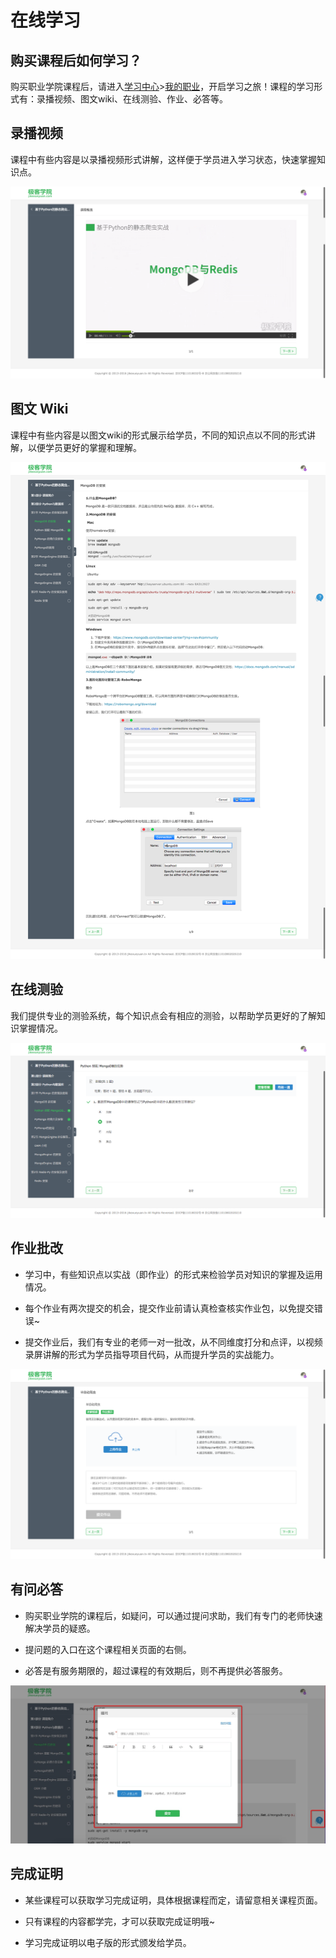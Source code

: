 # 在线学习

## 购买课程后如何学习？

购买职业学院课程后，请进入[学习中心](http://xue.jikexueyuan.com/)>[我的职业](http://xue.jikexueyuan.com/zhiye)，开启学习之旅！课程的学习形式有：录播视频、图文wiki、在线测验、作业、必答等。


<a name="video"></a>
## 录播视频

课程中有些内容是以录播视频形式讲解，这样便于学员进入学习状态，快速掌握知识点。

![](/images/video.png) 

<a name="wiki"></a>
## 图文 Wiki

课程中有些内容是以图文wiki的形式展示给学员，不同的知识点以不同的形式讲解，以便学员更好的掌握和理解。

![](/images/wiki.png) 

<a name="test"></a>
## 在线测验

我们提供专业的测验系统，每个知识点会有相应的测验，以帮助学员更好的了解知识掌握情况。

![](/images/quiz.png) 

<a name="homework"></a>
## 作业批改

- 学习中，有些知识点以实战（即作业）的形式来检验学员对知识的掌握及运用情况。

- 每个作业有两次提交的机会，提交作业前请认真检查核实作业包，以免提交错误~

- 提交作业后，我们有专业的老师一对一批改，从不同维度打分和点评，以视频录屏讲解的形式为学员指导项目代码，从而提升学员的实战能力。

![](/images/homework.png) 

<a name="question"></a>
## 有问必答

- 购买职业学院的课程后，如疑问，可以通过提问求助，我们有专门的老师快速解决学员的疑惑。

- 提问题的入口在这个课程相关页面的右侧。

- 必答是有服务期限的，超过课程的有效期后，则不再提供必答服务。

![](/images/question.png) 

<a name="certificate"></a>
## 完成证明

- 某些课程可以获取学习完成证明，具体根据课程而定，请留意相关课程页面。

- 只有课程的内容都学完，才可以获取完成证明哦~

- 学习完成证明以电子版的形式颁发给学员。
